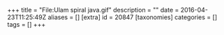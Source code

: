 +++
title = "File:Ulam spiral java.gif"
description = ""
date = 2016-04-23T11:25:49Z
aliases = []
[extra]
id = 20847
[taxonomies]
categories = []
tags = []
+++


